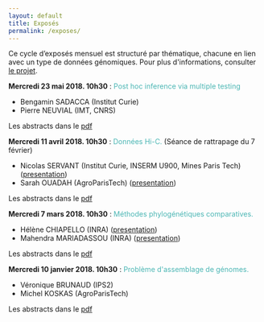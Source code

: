 ```yaml
---
layout: default
title: Exposés
permalink: /exposes/
---
```


Ce cycle d’exposés mensuel est structuré par thématique, chacune en lien avec un type de données génomiques. Pour plus d'informations, consulter [le projet](projet.md).

**Mercredi 23 mai 2018. 10h30** : <span style="color:rgb(75, 182, 180)">Post hoc inference via multiple testing</span>
- Bengamin SADACCA (Institut Curie)
- Pierre NEUVIAL (IMT, CNRS)

Les abstracts dans le [pdf](ABSTRACT/4_23mai.pdf)

**Mercredi 11 avril 2018. 10h30** : <span style="color:rgb(75, 182, 180)">Données Hi-C.</span> (Séance de rattrapage du 7 février)
- Nicolas SERVANT (Institut Curie, INSERM U900,  Mines Paris Tech) ([presentation](servant.pdf))
- Sarah OUADAH (AgroParisTech) ([presentation](ouadah.pdf))

Les abstracts dans le [pdf](ABSTRACT/2_11avril.pdf)

**Mercredi 7 mars 2018. 10h30** : <span style="color:rgb(75, 182, 180)">Méthodes phylogénétiques comparatives.</span>
- Hélène CHIAPELLO (INRA) ([presentation](chiapello_mariadassou.pdf))
- Mahendra MARIADASSOU (INRA) ([presentation](chiapello_mariadassou.pdf))

Les abstracts dans le [pdf](ABSTRACT/3_7mars.pdf)

**Mercredi 10 janvier 2018. 10h30** : <span style="color:rgb(75, 182, 180)">Problème d'assemblage de génomes.</span>
- Véronique BRUNAUD (IPS2)
- Michel KOSKAS (AgroParisTech)

Les abstracts dans le [pdf](ABSTRACT/1_10janvier.pdf)
